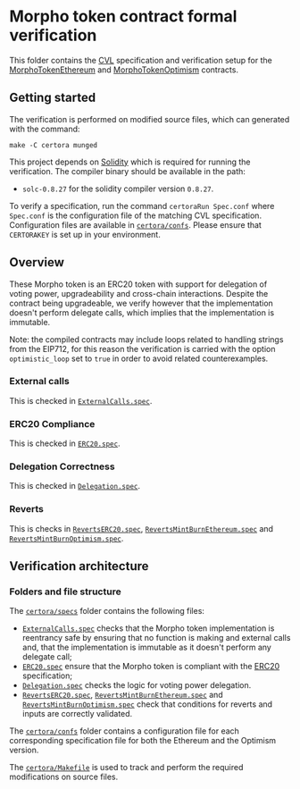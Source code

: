 # Morpho token contract formal verification

This folder contains the [CVL](https://docs.certora.com/en/latest/docs/cvl/index.html) specification and verification setup for the [MorphoTokenEthereum](../src/MorphoTokenEthereum.sol) and  [MorphoTokenOptimism](../src/MorphoTokenOptimism.sol) contracts.

## Getting started

The verification is performed on modified source files, which can generated with the command:

```
make -C certora munged
```

This project depends on [Solidity](https://soliditylang.org/) which is required for running the verification.
The compiler binary should be available in the path:

- `solc-0.8.27` for the solidity compiler version `0.8.27`.

To verify a specification, run the command `certoraRun Spec.conf` where `Spec.conf` is the configuration file of the matching CVL specification.
Configuration files are available in [`certora/confs`](confs).
Please ensure that `CERTORAKEY` is set up in your environment.

## Overview

These Morpho token is an ERC20 token with support for delegation of voting power, upgradeability and cross-chain interactions.
Despite the contract being upgradeable, we verify however that the implementation doesn't perform delegate calls, which implies that the implementation is immutable.

Note: the compiled contracts may include loops related to handling strings from the EIP712, for this reason the verification is carried with the option `optimistic_loop` set to `true` in order to avoid related counterexamples.

### External calls

This is checked in [`ExternalCalls.spec`](specs/ExternalCalls.spec).

### ERC20 Compliance

This is checked in [`ERC20.spec`](specs/ERC20.spec).

### Delegation Correctness

This is checked in [`Delegation.spec`](specs/Delegation.spec).

### Reverts

This is checks in [`RevertsERC20.spec`](specs/RevertsERC20.spec), [`RevertsMintBurnEthereum.spec`](specs/RevertsMintBurnEthereum.spec) and [`RevertsMintBurnOptimism.spec`](specs/RevertsMintBurnOptimism.spec).

## Verification architecture

### Folders and file structure

The [`certora/specs`](specs) folder contains the following files:

- [`ExternalCalls.spec`](specs/ExternalCalls.spec) checks that the Morpho token implementation is reentrancy safe by ensuring that no function is making and external calls and, that the implementation is immutable as it doesn't perform any delegate call;
- [`ERC20.spec`](specs/ERC20.spec) ensure that the Morpho token is compliant with the [ERC20](https://eips.ethereum.org/EIPS/eip-20) specification;
- [`Delegation.spec`](specs/Delegation.spec) checks the logic for voting power delegation.
- [`RevertsERC20.spec`](specs/RevertsERC20.spec), [`RevertsMintBurnEthereum.spec`](specs/RevertsMintBurnEthereum.spec) and [`RevertsMintBurnOptimism.spec`](specs/RevertsMintBurnOptimism.spec) check that conditions for reverts and inputs are correctly validated.

The [`certora/confs`](confs) folder contains a configuration file for each corresponding specification file for both the Ethereum and the Optimism version.

The [`certora/Makefile`](Makefile) is used to track and perform the required modifications on source files.
